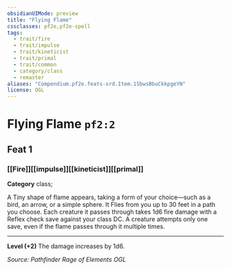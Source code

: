 ```yaml
---
obsidianUIMode: preview
title: "Flying Flame"
cssclasses: pf2e,pf2e-spell
tags:
  - trait/fire
  - trait/impulse
  - trait/kineticist
  - trait/primal
  - trait/common
  - category/class
  - remaster
aliases: "Compendium.pf2e.feats-srd.Item.1SbwsBbuCkkpgeYN"
license: OGL
---
```

# Flying Flame `pf2:2`
## Feat 1
### [[Fire]][[impulse]][[kineticist]][[primal]]

**Category** class; 




A Tiny shape of flame appears, taking a form of your choice—such as a bird, an arrow, or a simple sphere. It Flies from you up to 30 feet in a path you choose. Each creature it passes through takes 1d6 fire damage with a Reflex check save against your class DC. A creature attempts only one save, even if the flame passes through it multiple times.

* * *

**Level (+2)** The damage increases by 1d6.

*Source: Pathfinder Rage of Elements*
*OGL*